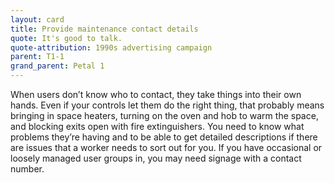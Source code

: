 ```yaml
---
layout: card
title: Provide maintenance contact details
quote: It's good to talk.
quote-attribution: 1990s advertising campaign
parent: T1-1
grand_parent: Petal 1
---
```


When users don’t know who to contact, they take things into their own hands. Even if your controls let them do the right thing, that probably means bringing in space heaters, turning on the oven and hob to warm the space, and blocking exits open with fire extinguishers. You need to know what problems they’re having and to be able to get detailed descriptions if there are issues that a worker needs to sort out for you. If you have occasional or loosely managed user groups in, you may need signage with a contact number.